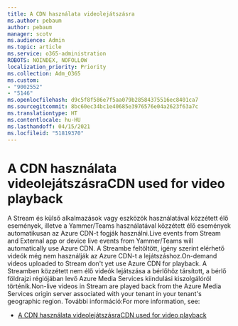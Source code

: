 ```yaml
---
title: A CDN használata videolejátszásra
ms.author: pebaum
author: pebaum
manager: scotv
ms.audience: Admin
ms.topic: article
ms.service: o365-administration
ROBOTS: NOINDEX, NOFOLLOW
localization_priority: Priority
ms.collection: Adm_O365
ms.custom:
- "9002552"
- "5146"
ms.openlocfilehash: d9c5f8f586e7f5aa079b28584375516ec8401ca7
ms.sourcegitcommit: 8bc60ec34bc1e40685e3976576e04a2623f63a7c
ms.translationtype: HT
ms.contentlocale: hu-HU
ms.lasthandoff: 04/15/2021
ms.locfileid: "51819370"
---
```

# <a name="cdn-used-for-video-playback"></a><span data-ttu-id="d4f0c-102">A CDN használata videolejátszásra</span><span class="sxs-lookup"><span data-stu-id="d4f0c-102">CDN used for video playback</span></span>

<span data-ttu-id="d4f0c-103">A Stream és külső alkalmazások vagy eszközök használatával közzétett élő események, illetve a Yammer/Teams használatával közzétett élő események automatikusan az Azure CDN-t fogják használni.</span><span class="sxs-lookup"><span data-stu-id="d4f0c-103">Live events from Stream and External app or device live events from Yammer/Teams will automatically use Azure CDN.</span></span> <span data-ttu-id="d4f0c-104">A Streambe feltöltött, igény szerint elérhető videók még nem használják az Azure CDN-t a lejátszáshoz.</span><span class="sxs-lookup"><span data-stu-id="d4f0c-104">On-demand videos uploaded to Stream don't yet use Azure CDN for playback.</span></span> <span data-ttu-id="d4f0c-105">A Streamben közzétett nem élő videók lejátszása a bérlőhöz társított, a bérlő földrajzi régiójában levő Azure Media Services kiindulási kiszolgálóról történik.</span><span class="sxs-lookup"><span data-stu-id="d4f0c-105">Non-live videos in Stream are played back from the Azure Media Services origin server associated with your tenant in your tenant's geographic region.</span></span> <span data-ttu-id="d4f0c-106">További információ:</span><span class="sxs-lookup"><span data-stu-id="d4f0c-106">For more information, see:</span></span>

- [<span data-ttu-id="d4f0c-107">A CDN használata videolejátszásra</span><span class="sxs-lookup"><span data-stu-id="d4f0c-107">CDN used for video playback</span></span>](https://docs.microsoft.com/stream/network-overview#cdn-used-for-video-playback)
